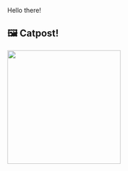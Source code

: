 Hello there!



## 🖼️ Catpost!

<sub>
    <img src="https://cdn2.thecatapi.com/images/E6ErTP7Gv.jpg" height="256">
</sub>


